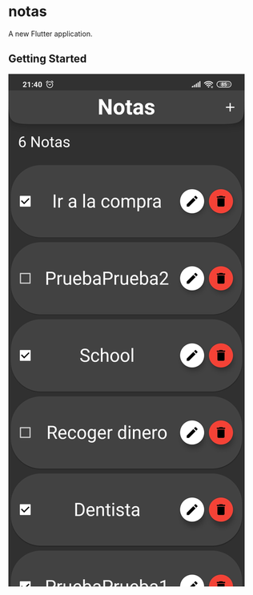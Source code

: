 # notas

A new Flutter application.

## Getting Started

![](screenshots/Screenshot_2020-04-01-21-40-54-453_com.santiseijas.notas.jpg)
